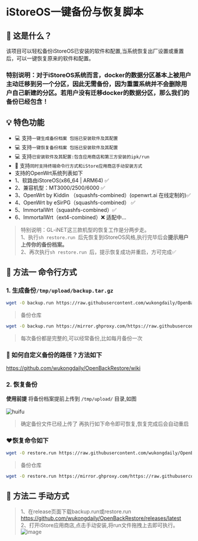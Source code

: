 # iStoreOS一键备份与恢复脚本
## 🤔 这是什么？

该项目可以轻松备份iStoreOS已安装的软件和配置,当系统恢复出厂设置或重置后，可以一键恢复原来的软件和配置。<br>
### 特别说明：对于iStoreOS系统而言，docker的数据分区基本上被用户主动迁移到另一个分区，因此无需备份，因为重置系统并不会删除用户自己新建的分区。若用户没有迁移docker的数据分区，那么我们的备份已经包含！                                                       
## 💡 特色功能

- 💻 支持`一键生成备份档案 包括已安装软件及其配置`
- 💻 支持`一键恢复备份档案 包括已安装软件及其配置`
- 💻 支持`已安装软件及其配置:包含应用商店和第三方安装的ipk/run`
- 🔑 支持`同时支持终端命令行方式和iStore应用商店手动安装方式`
- 支持的OpenWrt系统列表如下
- 1、软路由iStoreOS(x86_64 | ARM64) ✅
- 2、兼容机型：MT3000/2500/6000 ✅
- 3、OpenWrt by Kiddin （squashfs-combined）(openwrt.ai 在线定制的)✅
- 4、OpenWrt by eSirPG（squashfs-combined） ✅
- 5、ImmortalWrt（squashfs-combined）✅
- 6、ImmortalWrt（ext4-combined）❌ 适配中...


> 特别说明：GL-iNET这三款机型的恢复工作是分两步走。<br>
> 1、执行`sh restore.run `后先恢复到iStoreOS风格,执行完毕后会**提示用户上传你的备份档案。**<br>
> 2、再次执行`sh restore.run `后，提示恢复成功并重启，方可完成✅

## 🚀 方法一 命令行方式

### 1. 生成备份`/tmp/upload/backup.tar.gz`
```bash
wget -O backup.run https://raw.githubusercontent.com/wukongdaily/OpenBackRestore/master/backup/backup.run && sh backup.run
```
> 备份仓库
```bash 
wget -O backup.run https://mirror.ghproxy.com/https://raw.githubusercontent.com/wukongdaily/OpenBackRestore/master/backup/backup.run && sh backup.run
```
> 每次备份都是完整的,可以经常备份,比如每月备份一次
### 🤔 如何自定义备份的路径？方法如下
https://github.com/wukongdaily/OpenBackRestore/wiki

### 2. 恢复备份 

**使用前提** 将备份档案提前上传到 `/tmp/upload/` 目录,如图<br><br>![huifu](https://github.com/wukongdaily/OpenBackRestore/assets/143675923/cd111f10-e6aa-4011-a046-b3004f77c7eb)

> 确定备份文件已经上传了 再执行如下命令即可恢复,恢复完成后会自动重启
### ❤️恢复命令如下

```bash
wget -O restore.run https://raw.githubusercontent.com/wukongdaily/OpenBackRestore/master/backup/restore.run && sh restore.run
```
> 备份仓库
```bash 
wget -O restore.run https://mirror.ghproxy.com/https://raw.githubusercontent.com/wukongdaily/OpenBackRestore/master/backup/restore.run && sh restore.run
```


## 🚀 方法二 手动方式

> 1、在release页面下载backup.run或restore.run<br>
https://github.com/wukongdaily/OpenBackRestore/releases/latest <br>
> 2、打开iStore应用商店,点击手动安装,将run文件拖拽上去即可执行。<br>
![image](https://github.com/wukongdaily/OpenBackRestore/assets/143675923/54fdc034-ed4f-4f81-8aa7-0de556e0c3e2)

